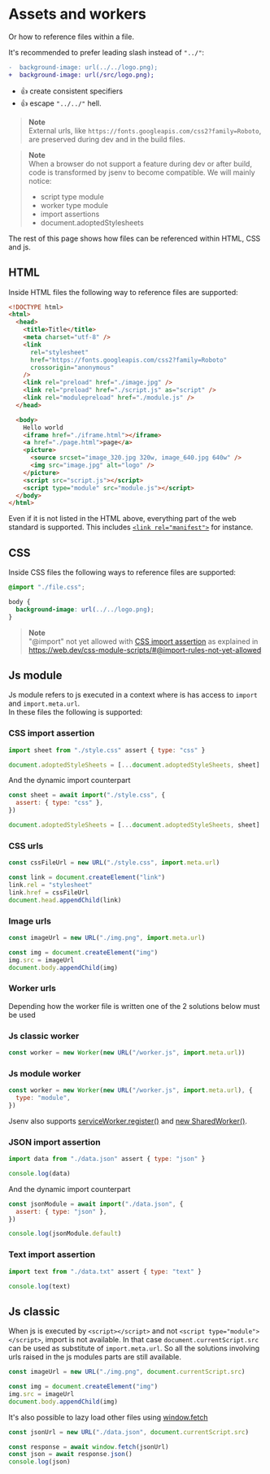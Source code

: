 # Assets and workers

Or how to reference files within a file.

It's recommended to prefer leading slash instead of `"../"`:

```diff
-  background-image: url(../../logo.png);
+  background-image: url(/src/logo.png);
```

- :+1: create consistent specifiers
- :+1: escape `"../../"` hell.

> **Note**  
> External urls, like `https://fonts.googleapis.com/css2?family=Roboto`, are preserved during dev and in the build files.

> **Note**  
> When a browser do not support a feature during dev or after build, code is transformed by jsenv to become compatible. We will mainly notice:
>
> - script type module
> - worker type module
> - import assertions
> - document.adoptedStylesheets

The rest of this page shows how files can be referenced within HTML, CSS and js.

## HTML

Inside HTML files the following way to reference files are supported:

```html
<!DOCTYPE html>
<html>
  <head>
    <title>Title</title>
    <meta charset="utf-8" />
    <link
      rel="stylesheet"
      href="https://fonts.googleapis.com/css2?family=Roboto"
      crossorigin="anonymous"
    />
    <link rel="preload" href="./image.jpg" />
    <link rel="preload" href="./script.js" as="script" />
    <link rel="modulepreload" href="./module.js" />
  </head>

  <body>
    Hello world
    <iframe href="./iframe.html"></iframe>
    <a href="./page.html">page</a>
    <picture>
      <source srcset="image_320.jpg 320w, image_640.jpg 640w" />
      <img src="image.jpg" alt="logo" />
    </picture>
    <script src="script.js"></script>
    <script type="module" src="module.js"></script>
  </body>
</html>
```

Even if it is not listed in the HTML above, everything part of the web standard is supported. This includes [`<link rel="manifest">`](https://developer.mozilla.org/en-US/docs/Web/Manifest#deploying_a_manifest) for instance.

## CSS

Inside CSS files the following ways to reference files are supported:

```css
@import "./file.css";

body {
  background-image: url(../../logo.png);
}
```

> **Note**  
> "@import" not yet allowed with [CSS import assertion](#CSS-import-assertion) as explained in https://web.dev/css-module-scripts/#@import-rules-not-yet-allowed

## Js module

Js module refers to js executed in a context where is has access to `import` and `import.meta.url`.<br />
In these files the following is supported:

### CSS import assertion

```js
import sheet from "./style.css" assert { type: "css" }

document.adoptedStyleSheets = [...document.adoptedStyleSheets, sheet]
```

And the dynamic import counterpart

```js
const sheet = await import("./style.css", {
  assert: { type: "css" },
})

document.adoptedStyleSheets = [...document.adoptedStyleSheets, sheet]
```

### CSS urls

```js
const cssFileUrl = new URL("./style.css", import.meta.url)

const link = document.createElement("link")
link.rel = "stylesheet"
link.href = cssFileUrl
document.head.appendChild(link)
```

### Image urls

```js
const imageUrl = new URL("./img.png", import.meta.url)

const img = document.createElement("img")
img.src = imageUrl
document.body.appendChild(img)
```

### Worker urls

Depending how the worker file is written one of the 2 solutions below must be used

### Js classic worker

```js
const worker = new Worker(new URL("/worker.js", import.meta.url))
```

### Js module worker

```js
const worker = new Worker(new URL("/worker.js", import.meta.url), {
  type: "module",
})
```

Jsenv also supports [serviceWorker.register()](https://developer.mozilla.org/en-US/docs/Web/API/ServiceWorkerContainer/register) and [new SharedWorker()](https://developer.mozilla.org/en-US/docs/Web/API/SharedWorker).

### JSON import assertion

```js
import data from "./data.json" assert { type: "json" }

console.log(data)
```

And the dynamic import counterpart

```js
const jsonModule = await import("./data.json", {
  assert: { type: "json" },
})

console.log(jsonModule.default)
```

### Text import assertion

```js
import text from "./data.txt" assert { type: "text" }

console.log(text)
```

## Js classic

When js is executed by `<script></script>` and not `<script type="module"></script>`, import is not available. In that case `document.currentScript.src` can be used as substitute of `import.meta.url`. So all the solutions involving urls raised in the js modules parts are still available.

```js
const imageUrl = new URL("./img.png", document.currentScript.src)

const img = document.createElement("img")
img.src = imageUrl
document.body.appendChild(img)
```

It's also possible to lazy load other files using [window.fetch](https://developer.mozilla.org/en-US/docs/Web/API/Fetch_API)

```js
const jsonUrl = new URL("./data.json", document.currentScript.src)

const response = await window.fetch(jsonUrl)
const json = await response.json()
console.log(json)
```

<!-- Part below commented until the jsenv plugin for http urls is done -->
<!-- There is 2 circumstances where you might want to change the external url

1. You want to remove dependency to external urls in your build files
2. You want to transform code served by the CDN before it gets executed

### Remove CDN urls during build

Pass "preservedUrls" to "build".

```diff
import { build } from "@jsenv/core"

await build({
  rootDirectoryUrl: new URL("./", import.meta.url),
  buildDirectoryRelativeUrl: "dist",
  entryPoints: {
    "./main.html": "main.prod.html",
  },
  format: "esmodule",
+ preservedUrls: {
+   "https://fonts.googleapis.com/": false
+ }
})
```

Each url associated to false using "preservedUrls" will be fetched and turned into a file. The HTML file generated in the build directory will use a relative url instead of the CDN url.

```diff
<link
   rel="stylesheet"
-  href="https://fonts.googleapis.com/css2?family=Roboto"
+  href="assets/roboto_32789f.css"
/>
```

### Transform CDN content

For this use case let's assume you want to execute JavaScript from a CDN but code served by the CDN cannot be executed as it is. For example if you need to support old browsers where import/export is not supported.

```js
import { h, render } from "https://cdn.skypack.dev/preact@10.6.4"
```

```diff
import { startDevServer } from "@jsenv/core"

await startDevServer({
  rootDirectoryUrl: new URL("./", import.meta.url),
  buildDirectoryRelativeUrl: "dist",
  entryPoints: {
    "./main.html": "main.prod.html",
  },
  format: "esmodule",
+ preservedUrls: {
+   "https://cdn.skypack.dev/": false
+ }
})
```

> **Warning**
> Be sure to pass "preservedUrls" to startDevServer, executeTestPlan and build

--->
